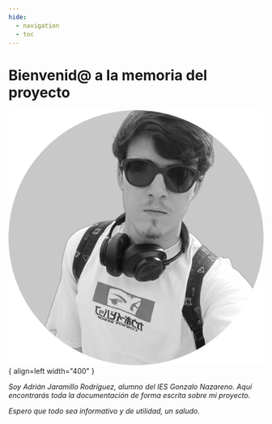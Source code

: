 ```yaml
---
hide:
  - navigation
  - toc
---
```


# Bienvenid@ a la memoria del proyecto

![profilepic](images/profile-pic.png){ align=left width="400" }

*Soy Adrián Jaramillo Rodríguez, alumno del IES Gonzalo Nazareno. Aquí encontrarás toda la documentación de forma escrita sobre mi proyecto.*

*Espero que todo sea informativo y de utilidad, un saludo.*
